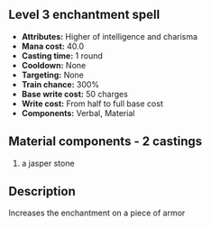 ## Level 3 enchantment spell

- **Attributes:** Higher of intelligence and charisma
- **Mana cost:** 40.0
- **Casting time:** 1 round
- **Cooldown:** None
- **Targeting:** None
- **Train chance:** 300%
- **Base write cost:** 50 charges
- **Write cost:** From half to full base cost
- **Components:** Verbal, Material

## Material components - 2 castings

1. a jasper stone

## Description

Increases the enchantment on a piece of armor
